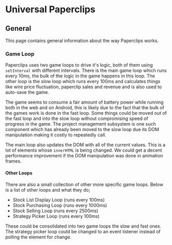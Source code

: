 # Universal Paperclips
## General
This page contains general information about the way Paperclips works.

### Game Loop
Paperclips uses two game loops to drive it's logic, both of them using `setInterval` with different intervals. There is the main game loop which runs every 10ms, the bulk of the logic in the game happens in this loop. The other loop is the slow loop which runs every 100ms and calculates things like wire price fluctuation, paperclip sales and revenue and is also used to auto-save the game.

The game seems to consume a fair amount of battery power while running both in the web and on Android, this is likely due to the fact that the bulk of the games work is done in the fast loop. Some things could be moved out of the fast loop and into the slow loop without compromising speed of progress in the game. The project management subsystem is one such component which has already been moved to the slow loop due its DOM manipulation making it costly to repeatedly call.

The main loop also updates the DOM with all of the current values. This is a lot of elements whose `innerHTML` is being changed. We could get a decent performance improvement if the DOM manipulation was done in animation frames.

#### Other Loops
There are also a small collection of other more specific game loops. Below is a list of other loops and what they do;

- Stock List Display Loop (runs every 100ms)
- Stock Purchasing Loop (runs every 1000ms)
- Stock Selling Loop (runs every 2500ms)
- Strategy Picker Loop (runs every 100ms)

These could be consolidated into two game loops the slow and fast ones. The strategy picker loop could be changed to an event listener instead of polling the element for change.
